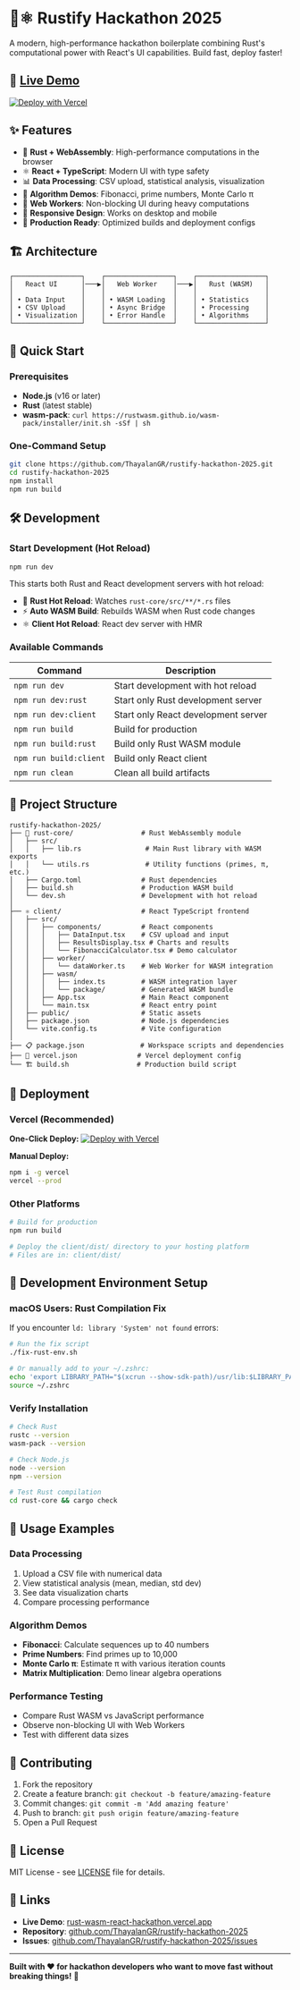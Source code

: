 # 🦀⚛️ Rustify Hackathon 2025

A modern, high-performance hackathon boilerplate combining Rust's computational power with React's UI capabilities. Build fast, deploy faster!

## 🚀 [Live Demo](https://rust-wasm-react-hackathon-qe5ek4r8d-thayalangrs-projects.vercel.app)

[![Deploy with Vercel](https://vercel.com/button)](https://vercel.com/new/clone?repository-url=https://github.com/ThayalanGR/rustify-hackathon-2025)

## ✨ Features

- 🦀 **Rust + WebAssembly**: High-performance computations in the browser
- ⚛️ **React + TypeScript**: Modern UI with type safety  
- 📊 **Data Processing**: CSV upload, statistical analysis, visualization
- 🧮 **Algorithm Demos**: Fibonacci, prime numbers, Monte Carlo π
- 👷 **Web Workers**: Non-blocking UI during heavy computations
- 📱 **Responsive Design**: Works on desktop and mobile
- 🚀 **Production Ready**: Optimized builds and deployment configs

## 🏗️ Architecture

```
┌─────────────────┐    ┌─────────────────┐    ┌─────────────────┐
│   React UI      │───▶│   Web Worker    │───▶│   Rust (WASM)   │
│                 │    │                 │    │                 │
│ • Data Input    │    │ • WASM Loading  │    │ • Statistics    │
│ • CSV Upload    │    │ • Async Bridge  │    │ • Processing    │
│ • Visualization │    │ • Error Handle  │    │ • Algorithms    │
└─────────────────┘    └─────────────────┘    └─────────────────┘
```

## 🚀 Quick Start

### Prerequisites

- **Node.js** (v16 or later)
- **Rust** (latest stable)
- **wasm-pack**: `curl https://rustwasm.github.io/wasm-pack/installer/init.sh -sSf | sh`

### One-Command Setup

```bash
git clone https://github.com/ThayalanGR/rustify-hackathon-2025.git
cd rustify-hackathon-2025
npm install
npm run build
```

## 🛠️ Development

### Start Development (Hot Reload)

```bash
npm run dev
```

This starts both Rust and React development servers with hot reload:
- 🦀 **Rust Hot Reload**: Watches `rust-core/src/**/*.rs` files
- ⚡ **Auto WASM Build**: Rebuilds WASM when Rust code changes  
- ⚛️ **Client Hot Reload**: React dev server with HMR

### Available Commands

| Command | Description |
|---------|-------------|
| `npm run dev` | Start development with hot reload |
| `npm run dev:rust` | Start only Rust development server |
| `npm run dev:client` | Start only React development server |
| `npm run build` | Build for production |
| `npm run build:rust` | Build only Rust WASM module |
| `npm run build:client` | Build only React client |
| `npm run clean` | Clean all build artifacts |

## 📁 Project Structure

```
rustify-hackathon-2025/
├── 🦀 rust-core/                 # Rust WebAssembly module
│   ├── src/
│   │   ├── lib.rs                # Main Rust library with WASM exports
│   │   └── utils.rs              # Utility functions (primes, π, etc.)
│   ├── Cargo.toml               # Rust dependencies
│   ├── build.sh                 # Production WASM build
│   └── dev.sh                   # Development with hot reload
│
├── ⚛️ client/                    # React TypeScript frontend
│   ├── src/
│   │   ├── components/          # React components
│   │   │   ├── DataInput.tsx    # CSV upload and input
│   │   │   ├── ResultsDisplay.tsx # Charts and results
│   │   │   └── FibonacciCalculator.tsx # Demo calculator
│   │   ├── worker/
│   │   │   └── dataWorker.ts    # Web Worker for WASM integration
│   │   ├── wasm/
│   │   │   ├── index.ts         # WASM integration layer
│   │   │   └── package/         # Generated WASM bundle
│   │   ├── App.tsx              # Main React component
│   │   └── main.tsx             # React entry point
│   ├── public/                  # Static assets
│   ├── package.json             # Node.js dependencies
│   └── vite.config.ts           # Vite configuration
│
├── 📋 package.json              # Workspace scripts and dependencies
├── 🚀 vercel.json               # Vercel deployment config  
└── 🏗️ build.sh                 # Production build script
```

## 🚀 Deployment

### Vercel (Recommended)

**One-Click Deploy:**
[![Deploy with Vercel](https://vercel.com/button)](https://vercel.com/new/clone?repository-url=https://github.com/ThayalanGR/rustify-hackathon-2025)

**Manual Deploy:**
```bash
npm i -g vercel
vercel --prod
```

### Other Platforms

```bash
# Build for production
npm run build

# Deploy the client/dist/ directory to your hosting platform
# Files are in: client/dist/
```

## 🔧 Development Environment Setup

### macOS Users: Rust Compilation Fix

If you encounter `ld: library 'System' not found` errors:

```bash
# Run the fix script
./fix-rust-env.sh

# Or manually add to your ~/.zshrc:
echo 'export LIBRARY_PATH="$(xcrun --show-sdk-path)/usr/lib:$LIBRARY_PATH"' >> ~/.zshrc
source ~/.zshrc
```

### Verify Installation

```bash
# Check Rust
rustc --version
wasm-pack --version

# Check Node.js  
node --version
npm --version

# Test Rust compilation
cd rust-core && cargo check
```

## 🎯 Usage Examples

### Data Processing
1. Upload a CSV file with numerical data
2. View statistical analysis (mean, median, std dev)
3. See data visualization charts
4. Compare processing performance

### Algorithm Demos
- **Fibonacci**: Calculate sequences up to 40 numbers
- **Prime Numbers**: Find primes up to 10,000
- **Monte Carlo π**: Estimate π with various iteration counts
- **Matrix Multiplication**: Demo linear algebra operations

### Performance Testing
- Compare Rust WASM vs JavaScript performance
- Observe non-blocking UI with Web Workers
- Test with different data sizes

## 🤝 Contributing

1. Fork the repository
2. Create a feature branch: `git checkout -b feature/amazing-feature`
3. Commit changes: `git commit -m 'Add amazing feature'`
4. Push to branch: `git push origin feature/amazing-feature`
5. Open a Pull Request

## 📝 License

MIT License - see [LICENSE](LICENSE) file for details.

## 🔗 Links

- **Live Demo**: [rust-wasm-react-hackathon.vercel.app](https://rust-wasm-react-hackathon-qe5ek4r8d-thayalangrs-projects.vercel.app)
- **Repository**: [github.com/ThayalanGR/rustify-hackathon-2025](https://github.com/ThayalanGR/rustify-hackathon-2025)
- **Issues**: [github.com/ThayalanGR/rustify-hackathon-2025/issues](https://github.com/ThayalanGR/rustify-hackathon-2025/issues)

---

**Built with ❤️ for hackathon developers who want to move fast without breaking things!** 🚀